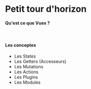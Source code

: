 
# Petit tour d'horizon

#### Qu'est ce que Vuex ?
<br/>

#### Les conceptes

<ul class="test">
    <li> Les States</li>
    <li> Les Getters (Accesseurs)</li>
    <li> Les Mutations</li>
    <li> Les Actions</li>
    <li> Les Plugins</li>
    <li> Les Modules</li>
</ul>
  
<style>
    .test {
        padding-left: 30px;
    }
</style>